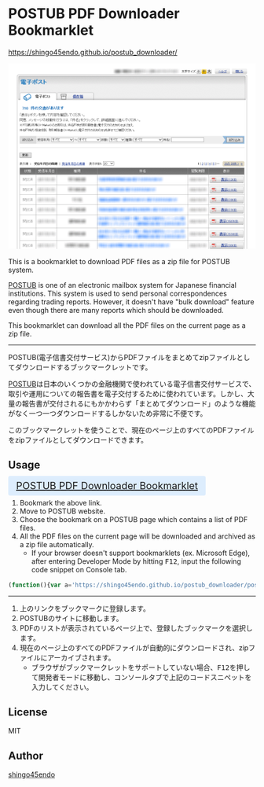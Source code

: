 POSTUB PDF Downloader Bookmarklet
=================================

https://shingo45endo.github.io/postub_downloader/

![POSTUB PDF Downloader Bookmarklet](./postub_downloader.gif)

This is a bookmarklet to download PDF files as a zip file for POSTUB system.

[POSTUB](https://www.nri-secure.co.jp/service/solution/postub) is one of an electronic mailbox system for Japanese financial institutions. This system is used to send personal correspondences regarding trading reports. However, it doesn't have "bulk download" feature even though there are many reports which should be downloaded.

This bookmarklet can download all the PDF files on the current page as a zip file.

- - - - - - - - - - - - - - - -

POSTUB(電子信書交付サービス)からPDFファイルをまとめてzipファイルとしてダウンロードするブックマークレットです。

[POSTUB](https://www.nri-secure.co.jp/service/solution/postub)は日本のいくつかの金融機関で使われている電子信書交付サービスで、取引や運用についての報告書を電子交付するために使われています。しかし、大量の報告書が交付されるにもかかわらず「まとめてダウンロード」のような機能がなく一つ一つダウンロードするしかないため非常に不便です。

このブックマークレットを使うことで、現在のページ上のすべてのPDFファイルをzipファイルとしてダウンロードできます。


Usage
-----

<a href="javascript:(function(){var a='https://shingo45endo.github.io/postub_downloader/postub_downloader.js?'+Date.now();var d=document;var e=d.createElement('script');e.charset='utf-8';e.src=a;d.getElementsByTagName('head')[0].appendChild(e);})();" style="padding: 0.5rem 1rem; border-radius: 0.25rem; background-color: rgba(0,128,255,0.125); font-size: 1.25rem;">POSTUB PDF Downloader Bookmarklet</a>

1. Bookmark the above link.
2. Move to POSTUB website.
3. Choose the bookmark on a POSTUB page which contains a list of PDF files.
4. All the PDF files on the current page will be downloaded and archived as a zip file automatically.
	* If your browser doesn't support bookmarklets (ex. Microsoft Edge), after entering Developer Mode by hitting <kbd>F12</kbd>, input the following code snippet on Console tab.

```javascript
(function(){var a='https://shingo45endo.github.io/postub_downloader/postub_downloader.js?'+Date.now();var d=document;var e=d.createElement('script');e.charset='utf-8';e.src=a;d.getElementsByTagName('head')[0].appendChild(e);})();
```

- - - - - - - - - - - - - - - -

1. 上のリンクをブックマークに登録します。
2. POSTUBのサイトに移動します。
3. PDFのリストが表示されているページ上で、登録したブックマークを選択します。
4. 現在のページ上のすべてのPDFファイルが自動的にダウンロードされ、zipファイルにアーカイブされます。
	* ブラウザがブックマークレットをサポートしていない場合、<kbd>F12</kbd>を押して開発者モードに移動し、コンソールタブで上記のコードスニペットを入力してください。


License
-------

MIT


Author
------

[shingo45endo](https://github.com/shingo45endo)
